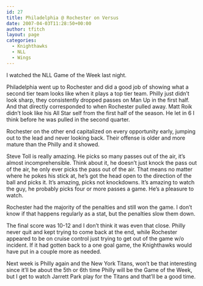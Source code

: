 ```yaml
---
id: 27
title: Philadelphia @ Rochester on Versus
date: 2007-04-03T11:28:50+00:00
author: tfitch
layout: page
categories:
  - Knighthawks
  - NLL
  - Wings
---
```

I watched the NLL Game of the Week last night.

Philadelphia went up to Rochester and did a good job of showing what a second tier team looks like when it plays a top tier team. Philly just didn&#8217;t look sharp, they consistently dropped passes on Man Up in the first half. And that directly corresponded to when Rochester pulled away. Matt Roik didn&#8217;t look like his All Star self from the first half of the season. He let in 6 I think before he was pulled in the second quarter.

Rochester on the other end capitalized on every opportunity early, jumping out to the lead and never looking back. Their offense is older and more mature than the Philly and it showed.

Steve Toll is really amazing. He picks so many passes out of the air, it&#8217;s almost incomprehensible. Think about it, he doesn&#8217;t just knock the pass out of the air, he only ever picks the pass out of the air. That means no matter where he pokes his stick at, he&#8217;s got the head open to the direction of the ball and picks it. It&#8217;s amazing, picks not knockdowns. It&#8217;s amazing to watch the guy, he probably picks four or more passes a game. He&#8217;s a pleasure to watch.

Rochester had the majority of the penalties and still won the game. I don&#8217;t know if that happens regularly as a stat, but the penalties slow them down.

The final score was 10-12 and I don&#8217;t think it was even that close. Philly never quit and kept trying to come back at the end, while Rochester appeared to be on cruise control just trying to get out of the game w/o incident. If it had gotten back to a one goal game, the Knighthawks would have put in a couple more as needed.

Next week is Philly again and the New York Titans, won&#8217;t be that interesting since it&#8217;ll be about the 5th or 6th time Philly will be the Game of the Week, but I get to watch Jarrett Park play for the Titans and that&#8217;ll be a good time.
